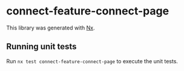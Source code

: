 # connect-feature-connect-page

This library was generated with [Nx](https://nx.dev).

## Running unit tests

Run `nx test connect-feature-connect-page` to execute the unit tests.
